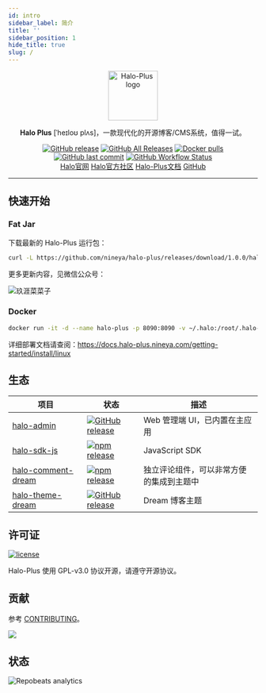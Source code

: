 ```yaml
---
id: intro
sidebar_label: 简介
title: ''
sidebar_position: 1
hide_title: true
slug: /
---
```


<p align="center">
    <a href="https://docs.halo-plus.nineya.com" target="_blank" rel="noopener noreferrer">
        <img width="100" src="https://halo.run/logo" alt="Halo-Plus logo" />
    </a>
</p>

<p align="center"><b>Halo <b style={{color: '#097ff1'}}>Plus</b></b> [ˈheɪloʊ plʌs]，一款现代化的开源博客/CMS系统，值得一试。</p>

<p align="center">
<a href="https://github.com/nineya/halo-plus/releases"><img alt="GitHub release" src="https://img.shields.io/github/release/nineya/halo-plus.svg?style=flat-square" /></a>
<a href="https://github.com/nineya/halo-plus/releases"><img alt="GitHub All Releases" src="https://img.shields.io/github/downloads/nineya/halo-plus/total.svg?style=flat-square" /></a>
<a href="https://hub.docker.com/r/nineya/halo-plus"><img alt="Docker pulls" src="https://img.shields.io/docker/pulls/nineya/halo-plus?style=flat-square" /></a>
<a href="https://github.com/nineya/halo-plus/commits"><img alt="GitHub last commit" src="https://img.shields.io/github/last-commit/nineya/halo-plus.svg?style=flat-square" /></a>
<a href="https://github.com/nineya/halo-plus/actions"><img alt="GitHub Workflow Status" src="https://img.shields.io/github/workflow/status/nineya/halo-plus/Halo%20CI?style=flat-square" /></a>
<br />
<a href="https://halo.run">Halo官网</a>
<a href="https://bbs.halo.run">Halo官方社区</a>
<a href="https://docs.halo-plus.nineya.com">Halo-Plus文档</a>
<a href="https://github.com/nineya">GitHub</a>
</p>

------------------------------

## 快速开始

### Fat Jar

下载最新的 Halo-Plus 运行包：

```bash
curl -L https://github.com/nineya/halo-plus/releases/download/1.0.0/halo-plus-1.0.0.jar --output halo-plus.jar
```

更多更新内容，见微信公众号：

![玖涯菜菜子](https://blog.nineya.com/upload/2023/05/未标题-2.png)

### Docker

```bash
docker run -it -d --name halo-plus -p 8090:8090 -v ~/.halo:/root/.halo-plus --restart=always nineya/halo-plus:latest
```

详细部署文档请查阅：<https://docs.halo-plus.nineya.com/getting-started/install/linux>

## 生态

| 项目                                                                         | 状态                                                                                                                                                                            | 描述                                     |
| ---------------------------------------------------------------------------- | ------------------------------------------------------------------------------------------------------------------------------------------------------------------------------- | ---------------------------------------- |
| [halo-admin](https://github.com/nineya/halo-puls-admin)                         | <a href="https://github.com/nineya/halo-admin/releases"><img alt="GitHub release" src="https://img.shields.io/github/release/nineya/halo-admin.svg?style=flat-square" /></a> | Web 管理端 UI，已内置在主应用            |
| [halo-sdk-js](https://github.com/nineya/halo-sdk-js)                                 | <a href="https://github.com/nineya/halo-sdk-js"><img alt="npm release" src="https://img.shields.io/npm/v/@nineya/halo-content-api?style=flat-square"/></a>                            | JavaScript SDK                           |
| [halo-comment-dream](https://github.com/nineya/halo-comment-dream)                     | <a href="https://www.npmjs.com/package/halo-comment-dream"><img alt="npm release" src="https://img.shields.io/npm/v/halo-comment-dream?style=flat-square"/></a>                             | 独立评论组件，可以非常方便的集成到主题中 |
| [halo-theme-dream](https://github.com/nineya/halo-theme-dream)                        | <a href="https://github.com/nineya/halo-theme-dream/releases"><img alt="GitHub release" src="https://img.shields.io/github/release/nineya/halo-theme-dream.svg?style=flat-square" /></a> | Dream 博客主题            |

## 许可证

[![license](https://img.shields.io/github/license/nineya/halo-plus.svg?style=flat-square)](https://github.com/nineya/halo-plus/blob/master/LICENSE)

Halo-Plus 使用 GPL-v3.0 协议开源，请遵守开源协议。

## 贡献

参考 [CONTRIBUTING](https://github.com/nineya/halo-plus/blob/master/CONTRIBUTING.md)。

<a href="https://github.com/nineya/halo-plus/graphs/contributors"><img src="https://opencollective.com/halo/contributors.svg?width=890&button=false" /></a>

## 状态

![Repobeats analytics](https://repobeats.axiom.co/api/embed/cfab38e31f5e304787f87bae2bece907f850a8d6.svg "Repobeats analytics image")
